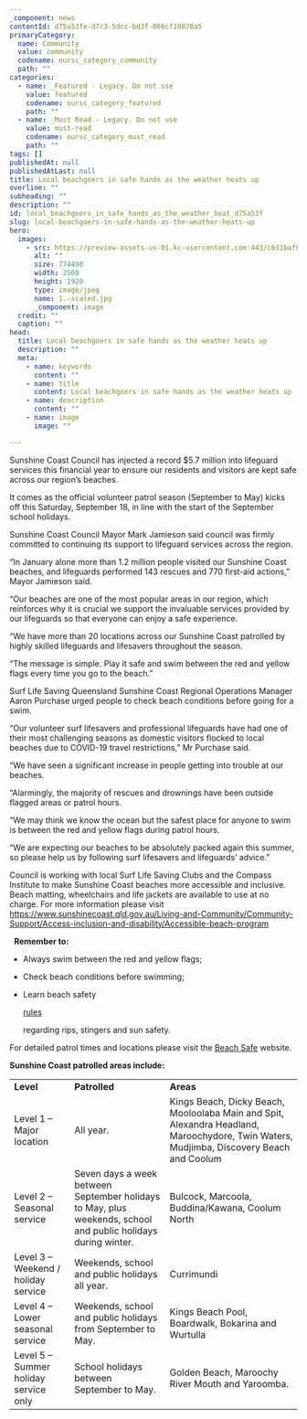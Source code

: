 ```yaml
---
_component: news
contentId: d75a53fe-d7c3-5dcc-bd3f-066cf19878a5
primaryCategory:
  name: Community
  value: community
  codename: oursc_category_community
  path: ""
categories:
  - name: _Featured - Legacy. Do not use
    value: featured
    codename: oursc_category_featured
    path: ""
  - name: _Must Read - Legacy. Do not use
    value: must-read
    codename: oursc_category_must_read
    path: ""
tags: []
publishedAt: null
publishedAtLast: null
title: Local beachgoers in safe hands as the weather heats up
overline: ""
subheading: ""
description: ""
id: local_beachgoers_in_safe_hands_as_the_weather_heat_d75a53f
slug: local-beachgoers-in-safe-hands-as-the-weather-heats-up
hero:
  images:
    - src: https://preview-assets-us-01.kc-usercontent.com:443/c631baf8-1b46-001f-580c-d0001b68b4a8/6ada6c67-e9e5-4e13-955f-a802baa07e78/1.-scaled.jpg
      alt: ""
      size: 774498
      width: 2560
      height: 1920
      type: image/jpeg
      name: 1.-scaled.jpg
      _component: image
  credit: ""
  caption: ""
head:
  title: Local beachgoers in safe hands as the weather heats up
  description: ""
  meta:
    - name: keywords
      content: ""
    - name: title
      content: Local beachgoers in safe hands as the weather heats up
    - name: description
      content: ""
    - name: image
      image: ""

---
```

Sunshine Coast Council has injected a record $5.7 million into lifeguard services this financial year to ensure our residents and visitors are kept safe across our region’s beaches.

It comes as the official volunteer patrol season (September to May) kicks off this Saturday, September 18, in line with the start of the September school holidays.

Sunshine Coast Council Mayor Mark Jamieson said council was firmly committed to continuing its support to lifeguard services across the region.

“In January alone more than 1.2 million people visited our Sunshine Coast beaches, and lifeguards performed 143 rescues and 770 first-aid actions,” Mayor Jamieson said.

“Our beaches are one of the most popular areas in our region, which reinforces why it is crucial we support the invaluable services provided by our lifeguards so that everyone can enjoy a safe experience.

“We have more than 20 locations across our Sunshine Coast patrolled by highly skilled lifeguards and lifesavers throughout the season.

“The message is simple. Play it safe and swim between the red and yellow flags every time you go to the beach.”

Surf Life Saving Queensland Sunshine Coast Regional Operations Manager Aaron Purchase urged people to check beach conditions before going for a swim.

“Our volunteer surf lifesavers and professional lifeguards have had one of their most challenging seasons as domestic visitors flocked to local beaches due to COVID-19 travel restrictions,” Mr Purchase said.

“We have seen a significant increase in people getting into trouble at our beaches.

“Alarmingly, the majority of rescues and drownings have been outside flagged areas or patrol hours.

“We may think we know the ocean but the safest place for anyone to swim is between the red and yellow flags during patrol hours.

“We are expecting our beaches to be absolutely packed again this summer, so please help us by following surf lifesavers and lifeguards’ advice.”

Council is working with local Surf Life Saving Clubs and the Compass Institute to make Sunshine Coast beaches more accessible and inclusive. Beach matting, wheelchairs and life jackets are available to use at no charge. For more information please visit <https://www.sunshinecoast.qld.gov.au/Living-and-Community/Community-Support/Access-inclusion-and-disability/Accessible-beach-program>


  **Remember to:**

*   Always swim between the red and yellow flags;

*   Check beach conditions before swimming;

*   Learn beach safety

    [rules](https://www.sunshinecoast.qld.gov.au/Living-and-Community/Community-Safety/Beach-Safety)


    regarding rips, stingers and sun safety.

For detailed patrol times and locations please visit the [Beach Safe](https://beachsafe.org.au/)
&#x20;website.

**Sunshine Coast patrolled areas include:**

|                                       |                                                                                                               |                                                                                                                                         |
| ------------------------------------- | ------------------------------------------------------------------------------------------------------------- | --------------------------------------------------------------------------------------------------------------------------------------- |
| **Level**                             | **Patrolled**                                                                                                 | **Areas**                                                                                                                               |
| Level 1 – Major location              | All year.                                                                                                     | Kings Beach, Dicky Beach, Mooloolaba Main and Spit, Alexandra Headland, Maroochydore, Twin Waters, Mudjimba, Discovery Beach and Coolum |
| Level 2 – Seasonal service            | Seven days a week between September holidays to May, plus weekends, school and public holidays during winter. | Bulcock, Marcoola, Buddina/Kawana, Coolum North                                                                                         |
| Level 3 – Weekend / holiday service   | Weekends, school and public holidays all year.                                                                | Currimundi                                                                                                                              |
| Level 4 – Lower seasonal service      | Weekends, school and public holidays from September to May.                                                   | Kings Beach Pool, Boardwalk, Bokarina and Wurtulla                                                                                      |
| Level 5 – Summer holiday service only | School holidays between September to May.                                                                     | Golden Beach, Maroochy River Mouth and Yaroomba.                                                                                        |
